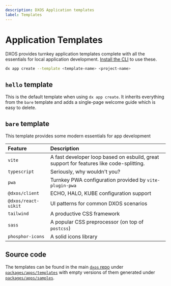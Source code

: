 ```yaml
---
description: DXOS Application templates
label: Templates
---
```


# Application Templates

DXOS provides turnkey application templates complete with all the essentials for local application development. [Install the CLI](.) to use these.

```bash
dx app create --template <template-name> <project-name>
```

## `hello` template

This is the default template when using `dx app create`. It inherits everything from the `bare` template and adds a single-page welcome guide which is easy to delete.

## `bare` template

This template provides some modern essentials for app development

| Feature | Description |
| :-- | :-- |
| `vite` | A fast developer loop based on esbuild, great support for features like code-splitting. |
| `typescript` | Seriously, why wouldn't you? |
| `pwa` | Turnkey PWA configuration provided by `vite-plugin-pwa` |
| `@dxos/client` | ECHO, HALO, KUBE configuration support |
| `@dxos/react-uikit` | UI patterns for common DXOS scenarios |
| `tailwind` | A productive CSS framework |
| `sass` | A popular CSS preprocessor (on top of `postcss`) |
| `phosphor-icons` | A solid icons library |

## Source code

The templates can be found in the main [`dxos` repo](https://github.com/dxos/dxos) under [`packages/apps/templates`](https://github.com/dxos/dxos/tree/main/packages/apps/templates) with empty versions of them generated under [`packages/apps/samples`](https://github.com/dxos/dxos/tree/main/packages/apps/samples).
